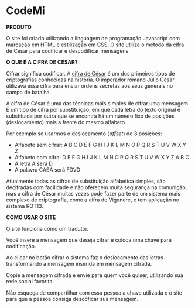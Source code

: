 # CodeMi

**PRODUTO**

O site foi criado utilizando a linguagem de programação Javascript com marcação em HTML e estilização em CSS.
O site utiliza o método da cifra de  César para codificar e descodificar mensagens.

**O QUE É A CIFRA DE CÉSAR?**

Cifrar significa codificar. A [cifra de
César](https://pt.wikipedia.org/wiki/Cifra_de_C%C3%A9sar) é um dos primeiros
tipos de criptografias conhecidas na história. O imperador romano Júlio César
utilizava essa cifra para enviar ordens secretas aos seus generais no campo de
batalha.

A cifra de César é uma das técnicas mais simples de cifrar uma mensagem. É um
tipo de cifra por substituição, em que cada letra do texto original é
substituida por outra que se encontra há um número fixo de posições
(deslocamento) mais a frente do mesmo alfabeto.

Por exemplo se usarmos o deslocamento (_offset_) de 3 posições:

* Alfabeto sem cifrar: A B C D E F G H I J K L M N O P Q R S T U V W X Y Z
* Alfabeto com cifra:  D E F G H I J K L M N O P Q R S T U V W X Y Z A B C
* A letra A será D
* A palavra CASA será FDVD

Atualmente todas as cifras de substituição alfabética simples, são decifradas
com facilidade e não oferecem muita segurança na comunição, mas a cifra de César
muitas vezes pode fazer parte de um sistema mais complexo de criptografia, como
a cifra de Vigenère, e tem aplicação no sistema ROT13.

**COMO USAR O SITE**

O site funciona como um tradutor.

Você insere a mensagem que deseja cifrar e coloca uma chave para codificação.

Ao clicar no botão cifrar o sistema faz o deslocamento das letras transformando a mensagem inserida em mensagem cifrada.

Copie a mensagem cifrada e envie para quem você quiser, utilizando sua rede social favorita.

Não esqueça de compartilhar com essa pessoa a chave utilizada e o site para que a pessoa consiga descoficar sua mensagem.

